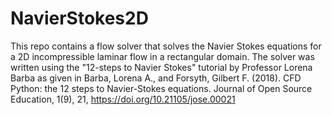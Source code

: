 # NavierStokes2D
This repo contains a flow solver that solves the Navier Stokes equations for a 2D incompressible laminar flow in a rectangular domain. The solver was written using the "12-steps to Navier Stokes" tutorial by Professor Lorena Barba as given in Barba, Lorena A., and Forsyth, Gilbert F. (2018). CFD Python: the 12 steps to Navier-Stokes equations. Journal of Open Source Education, 1(9), 21, https://doi.org/10.21105/jose.00021
